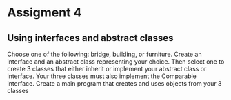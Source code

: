 # Assigment 4

## Using interfaces and abstract classes

Choose one of the following: bridge, building, or furniture. Create an interface and an abstract class representing your choice. Then select one to create 3 classes that either inherit or implement your abstract class or interface. Your three classes must also implement the Comparable interface. Create a main program that creates and uses objects from your 3 classes